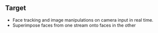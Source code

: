 ## Target

* Face tracking and image manipulations on camera input in real time.
* Superimpose faces from one stream onto faces in the other
